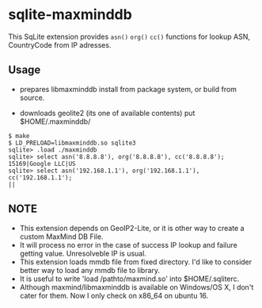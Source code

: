 # sqlite-maxminddb

This SqLite extension provides `asn()` `org()` `cc()` functions for lookup ASN, CountryCode from IP adresses.

## Usage

- prepares libmaxminddb
install from package system, or build from source.

- downloads geolite2 (its one of available contents)
put $HOME/.maxminddb/

```
$ make
$ LD_PRELOAD=libmaxminddb.so sqlite3
sqlite> .load ./maxminddb
sqlite> select asn('8.8.8.8'), org('8.8.8.8'), cc('8.8.8.8');
15169|Google LLC|US
sqlite> select asn('192.168.1.1'), org('192.168.1.1'), cc('192.168.1.1');
||
```

## NOTE
- This extension depends on GeoIP2-Lite, or it is other way to create a custom MaxMind DB File.
- It will process no error in the case of success IP lookup and failure getting value. Unresolveble IP is usual.
- This extension loads mmdb file from fixed directory. I'd like to consider better way to load any mmdb file to library.
- It is useful to write 'load /pathto/maxmind.so' into $HOME/.sqliterc.
- Although maxmind/libmaxminddb is available on Windows/OS X, I don't cater for them. Now I only check on x86_64 on ubuntu 16.


